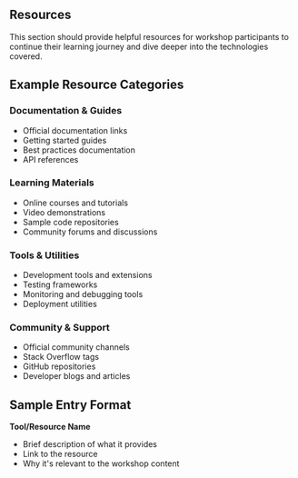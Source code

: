 ## Resources

This section should provide helpful resources for workshop participants to continue their learning journey and dive deeper into the technologies covered.

## Example Resource Categories

### Documentation & Guides
- Official documentation links
- Getting started guides
- Best practices documentation
- API references

### Learning Materials
- Online courses and tutorials
- Video demonstrations
- Sample code repositories
- Community forums and discussions

### Tools & Utilities
- Development tools and extensions
- Testing frameworks
- Monitoring and debugging tools
- Deployment utilities

### Community & Support
- Official community channels
- Stack Overflow tags
- GitHub repositories
- Developer blogs and articles

## Sample Entry Format

**Tool/Resource Name**
- Brief description of what it provides
- Link to the resource
- Why it's relevant to the workshop content